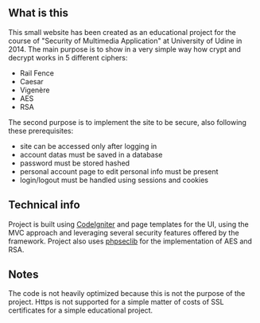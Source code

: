 ## What is this
This small website has been created as an educational project for the course of "Security of Multimedia Application" at University of Udine in 2014. The main purpose is to show in a very simple way how crypt and decrypt works in 5 different ciphers:
- Rail Fence
- Caesar
- Vigenère
- AES
- RSA

The second purpose is to implement the site to be secure, also following these prerequisites:
- site can be accessed only after logging in
- account datas must be saved in a database
- password must be stored hashed
- personal account page to edit personal info must be present
- login/logout must be handled using sessions and cookies

## Technical info
Project is built using [CodeIgniter](https://ellislab.com/codeigniter) and page templates for the UI, using the MVC approach and leveraging several security features offered by the framework.
Project also uses [phpseclib](http://phpseclib.sourceforge.net) for the implementation of AES and RSA.


## Notes
The code is not heavily optimized because this is not the purpose of the project.
Https is not supported for a simple matter of costs of SSL certificates for a simple educational project.